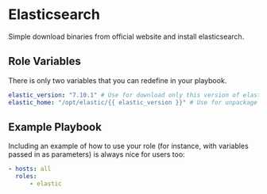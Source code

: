 Elasticsearch
=========

Simple download binaries from official website and install elasticsearch.

Role Variables
--------------

There is only two variables that you can redefine in your playbook.

```yaml
elastic_version: "7.10.1" # Use for download only this version of elastic
elastic_home: "/opt/elastic/{{ elastic_version }}" # Use for unpackage distro and create ES_HOME variable
```

Example Playbook
----------------

Including an example of how to use your role (for instance, with variables passed in as parameters) is always nice for users too:

```yaml
- hosts: all
  roles:
      - elastic
```